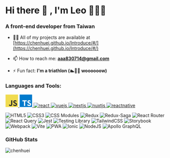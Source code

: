 <h1>Hi there 👋 , I'm Leo 👨🏻‍💻</h1>
<h3>A front-end developer from Taiwan</h3>

- 👨‍💻 All of my projects are available at [https://chenhuei.github.io/Introduce/#/](https://chenhuei.github.io/Introduce/#/)

- 📫 How to reach me: **aaa830714@gmail.com**

- ⚡ Fun fact: **I'm a triathlon (🏊🚴🏃 woooooow)**

<h3>Languages and Tools:</h3>
<p> 
  <a href="https://developer.mozilla.org/en-US/docs/Web/JavaScript" target="_blank" rel="noreferrer">
    <img src="https://raw.githubusercontent.com/devicons/devicon/master/icons/javascript/javascript-original.svg" alt="javascript" width="40" height="40"/> 
  </a>
  <a href="https://www.typescriptlang.org/" target="_blank" rel="noreferrer">
    <img src="https://raw.githubusercontent.com/devicons/devicon/master/icons/typescript/typescript-original.svg" alt="typescript" width="40" height="40"/>
  </a> 
  <a href="https://reactjs.org/" target="_blank" rel="noreferrer">
    <img src="https://cdn.worldvectorlogo.com/logos/react-1.svg" alt="react" width="40" height="40"/>
  </a>
  <a href="https://vuejs.org/" target="_blank" rel="noreferrer">
    <img src="https://cdn.worldvectorlogo.com/logos/vue-9.svg" alt="vuejs" width="40" height="40"/>
  </a> 
  <a href="https://nextjs.org/" target="_blank" rel="noreferrer">
    <img src="https://cdn.worldvectorlogo.com/logos/next-js.svg" alt="nextjs" width="40" height="40"/>
  </a> 
  <a href="https://nuxtjs.org/" target="_blank" rel="noreferrer">
    <img src="https://cdn.worldvectorlogo.com/logos/nuxt-2.svg" alt="nuxtjs" width="40" height="40"/>
  </a>
  <a href="https://reactnative.dev/" target="_blank" rel="noreferrer">
    <img src="https://cdn.worldvectorlogo.com/logos/react-native-1.svg" alt="reactnative" width="40" height="40"/>
  </a> 
</p>


![HTML5](https://img.shields.io/badge/html5-E34F26.svg?style=for-the-badge&logo=html5&logoColor=white)
![CSS3](https://img.shields.io/badge/css3-1572B6.svg?style=for-the-badge&logo=css3&logoColor=white)
![CSS Modules](https://img.shields.io/badge/css_modules-000000.svg?style=for-the-badge&logo=cssmodules&logoColor=white)
![Redux](https://img.shields.io/badge/redux-764ABC.svg?style=for-the-badge&logo=redux&logoColor=white)
![Redux-Saga](https://img.shields.io/badge/redux--saga-999999.svg?style=for-the-badge&logo=reduxsaga&logoColor=white)
![React Router](https://img.shields.io/badge/react_router-CA4245?style=for-the-badge&logo=reactrouter&logoColor=white)
![React Query](https://img.shields.io/badge/react_query-FF4154?style=for-the-badge&logo=reactquery&logoColor=white)
![Jest](https://img.shields.io/badge/jest-C21325.svg?style=for-the-badge&logo=jest&logoColor=white)
![Testing Library](https://img.shields.io/badge/testing_library-E33332.svg?style=for-the-badge&logo=testinglibrary&logoColor=white)
![TailwindCSS](https://img.shields.io/badge/tailwindcss-%2338B2AC.svg?style=for-the-badge&logo=tailwind-css&logoColor=white)
![Storybook](https://img.shields.io/badge/storybook-FF4785?style=for-the-badge&logo=storybook&logoColor=white)
![Webpack](https://img.shields.io/badge/webpack-8DD6F9.svg?style=for-the-badge&logo=webpack&logoColor=black)
![Vite](https://img.shields.io/badge/vite-B73BFE?style=for-the-badge&logo=vite&logoColor=FFD62E)
![PWA](https://img.shields.io/badge/pwa-5A0FC8?style=for-the-badge&logo=pwa&logoColor=FFD62E)
![Ionic](https://img.shields.io/badge/ionic-3880FF?style=for-the-badge&logo=ionic&logoColor=FFD62E)
![NodeJS](https://img.shields.io/badge/node.js-6DA55F?style=for-the-badge&logo=node.js&logoColor=white)
![Apollo GraphQL](https://img.shields.io/badge/apollo_graphql-311C87?style=for-the-badge&logo=apollographql&logoColor=white)

<h3>GitHub Stats</h3>

<p>
  <img align="left" src="https://github-readme-stats.vercel.app/api/top-langs?username=chenhuei&show_icons=true&locale=en&layout=compact" alt="chenhuei" />
</p>
